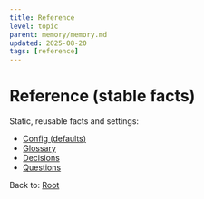 ```yaml
---
title: Reference
level: topic
parent: memory/memory.md
updated: 2025-08-20
tags: [reference]
---
```


# Reference (stable facts)

Static, reusable facts and settings:
- [Config (defaults)](../config.md)
- [Glossary](../glossary.md)
- [Decisions](../decisions.md)
- [Questions](../questions.md)

Back to: [Root](../memory.md)

